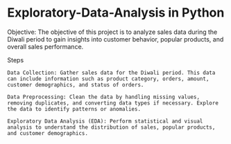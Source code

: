 # Exploratory-Data-Analysis in Python
Objective: The objective of this project is to analyze sales data during the Diwali period to gain insights into customer behavior, popular products, and overall sales performance.

Steps

    Data Collection: Gather sales data for the Diwali period. This data can include information such as product category, orders, amount, customer demographics, and status of orders.

    Data Preprocessing: Clean the data by handling missing values, removing duplicates, and converting data types if necessary. Explore the data to identify patterns or anomalies.

    Exploratory Data Analysis (EDA): Perform statistical and visual analysis to understand the distribution of sales, popular products, and customer demographics.

